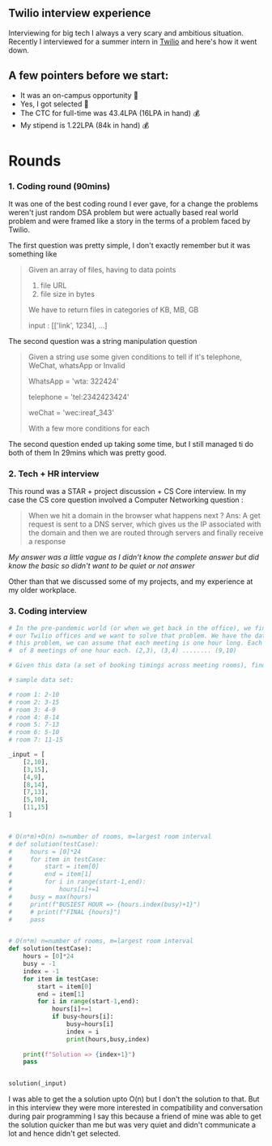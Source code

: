 ## Twilio interview experience

Interviewing for big tech I always a very scary and ambitious situation. Recently I interviewed for a summer intern in [Twilio](https://twilio.com) and here's how it went down.

## A few pointers before we start:
- It was an on-campus opportunity  🏫
- Yes, I got selected 🎉
- The CTC for full-time was 43.4LPA (16LPA in hand) 💰
- My stipend is 1.22LPA (84k in hand) 💰

# Rounds

### 1. Coding round (90mins)
It was one of the best coding round I ever gave, for a change the problems weren't just random DSA problem but were actually based real world problem and were framed like a story in the terms of a problem faced by Twilio.

The first question was pretty simple, I don't exactly remember but it was something like


> Given an array of files, having to data points
> 1. file URL
> 2. file size in bytes
>
> We have to return files in categories of KB, MB, GB
> 
> input : [['link', 1234], ...]

The second question was a string manipulation question

> Given a string use some given conditions to tell if it's telephone, WeChat, whatsApp or Invalid
>
> WhatsApp = 'wta: 322424'
>
> telephone  = 'tel:2342423424'
>
> weChat = 'wec:ireaf_343'
>
> With a few more conditions for each

The second question ended up taking some time, but I still managed ti do both of them In 29mins which was pretty good.

### 2. Tech + HR interview

This round was a STAR + project discussion + CS Core interview. In my case the CS core question involved a Computer Networking question :
> When we hit a domain in the browser what happens next ?
> Ans: A get request is sent to a DNS server, which gives us the IP associated with the domain and then we are routed through servers and finally receive a response

*My answer was a little vague as I didn't know the complete answer but did know the basic so didn't want to be quiet or not answer*

Other than that we discussed some of my projects, and my experience at my older workplace.

### 3. Coding interview

```python
# In the pre-pandemic world (or when we get back in the office), we find it very challenging to find meeting rooms in 
# our Twilio offices and we want to solve that problem. We have the data of bookings for each conference room. For the sake of 
# this problem, we can assume that each meeting is one hour long. Each interval is one hour long. e.g. A session 2-10 consists
#  of 8 meetings of one hour each. (2,3), (3,4) ........ (9,10)

# Given this data (a set of booking timings across meeting rooms), find out the busiest hours of the day i.e when most the rooms are engaged concurrently.

# sample data set:

# room 1: 2-10
# room 2: 3-15
# room 3: 4-9
# room 4: 8-14
# room 5: 7-13
# room 6: 5-10
# room 7: 11-15

_input = [
    [2,10],
    [3,15],
    [4,9],
    [8,14],
    [7,13],
    [5,10],
    [11,15]
]


# O(n*m)+O(n) n=number of rooms, m=largest room interval
# def solution(testCase):
#     hours = [0]*24
#     for item in testCase:
#         start = item[0]
#         end = item[1]
#         for i in range(start-1,end):
#             hours[i]+=1
#     busy = max(hours)
#     print(f"BUSIEST HOUR => {hours.index(busy)+1}")
#     # print(f"FINAL {hours}")
#     pass


# O(n*m) n=number of rooms, m=largest room interval
def solution(testCase):
    hours = [0]*24
    busy = -1
    index = -1
    for item in testCase:
        start = item[0]
        end = item[1]
        for i in range(start-1,end):
            hours[i]+=1
            if busy<hours[i]:
                busy=hours[i]
                index = i
                print(hours,busy,index)
                
    print(f"Solution => {index+1}")
    pass


solution(_input)
```

I was able to get the a solution upto O(n) but I don't the solution to that. But in this interview they were more interested in compatibility and conversation during pair programming I say this because a friend of mine was able to get the solution quicker than me but was very quiet and didn't communicate a lot and hence didn't get selected.